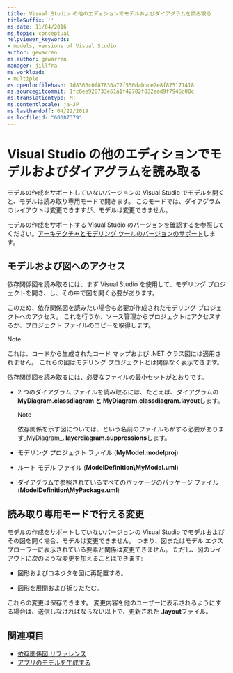 ```yaml
---
title: Visual Studio の他のエディションでモデルおよびダイアグラムを読み取る
titleSuffix: ''
ms.date: 11/04/2016
ms.topic: conceptual
helpviewer_keywords:
- models, versions of Visual Studio
author: gewarren
ms.author: gewarren
manager: jillfra
ms.workload:
- multiple
ms.openlocfilehash: 7d8366c0f87830a77f550dabbce2e8f875171418
ms.sourcegitcommit: 1fc6ee928733e61a1f42782f832ead9f7946d00c
ms.translationtype: MT
ms.contentlocale: ja-JP
ms.lasthandoff: 04/22/2019
ms.locfileid: "60087379"
---
```

# <a name="read-models-and-diagrams-in-other-visual-studio-editions"></a>Visual Studio の他のエディションでモデルおよびダイアグラムを読み取る

モデルの作成をサポートしていないバージョンの Visual Studio でモデルを開くと、モデルは読み取り専用モードで開きます。 このモードでは、ダイアグラムのレイアウトは変更できますが、モデルは変更できません。

モデルの作成をサポートする Visual Studio のバージョンを確認するを参照してください。[アーキテクチャとモデリング ツールのバージョンのサポート](../modeling/what-s-new-for-design-in-visual-studio.md#VersionSupport)します。

## <a name="obtaining-access-to-a-model-and-diagrams"></a>モデルおよび図へのアクセス

依存関係図を読み取るには、まず Visual Studio を使用して、モデリング プロジェクトを開き、し、その中で図を開く必要があります。

このため、依存関係図を読みたい場合も必要が作成されたモデリング プロジェクトへのアクセス。 これを行うか、ソース管理からプロジェクトにアクセスするか、プロジェクト ファイルのコピーを取得します。

> [!NOTE]
> これは、コードから生成されたコード マップおよび .NET クラス図には適用されません。 これらの図はモデリング プロジェクトとは関係なく表示できます。

依存関係図を読み取るには、必要なファイルの最小セットがとおりです。

- 2 つのダイアグラム ファイルを読み取るには、たとえば、ダイアグラムの**MyDiagram.classdiagram と MyDiagram.classdiagram.layout**します。

    > [!NOTE]
    > 依存関係を示す図については、という名前のファイルもがする必要があります_MyDiagram_**. layerdiagram.suppressions**します。

- モデリング プロジェクト ファイル (**MyModel.modelproj**)

- ルート モデル ファイル (**ModelDefinition\MyModel.uml**)

- ダイアグラムで参照されているすべてのパッケージのパッケージ ファイル (**ModelDefinition\MyPackage.uml**)

## <a name="changes-that-you-can-make-in-read-only-mode"></a>読み取り専用モードで行える変更

モデルの作成をサポートしていないバージョンの Visual Studio でモデルおよびその図を開く場合、モデルは変更できません。 つまり、図またはモデル エクスプローラーに表示されている要素と関係は変更できません。 ただし、図のレイアウトに次のような変更を加えることはできます:

- 図形およびコネクタを図に再配置する。

- 図形を展開および折りたたむ。

これらの変更は保存できます。 変更内容を他のユーザーに表示されるようにする場合は、送信しなければならない以上で、更新された **.layout**ファイル。

## <a name="see-also"></a>関連項目

- [依存関係図:リファレンス](../modeling/layer-diagrams-reference.md)
- [アプリのモデルを生成する](../modeling/create-models-for-your-app.md)